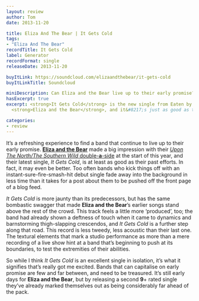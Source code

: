```yaml
---
layout: review
author: Tom
date: 2013-11-20

title: Eliza And The Bear | It Gets Cold
tags:
- "Eliza And The Bear"
recordTitle: It Gets Cold
label: Generator
recordFormat: single
releaseDate: 2013-11-20

buyItLink: https://soundcloud.com/elizaandthebear/it-gets-cold
buyItLinkTitle: Soundcloud

miniDescription: Can Eliza and the Bear live up to their early promise?
hasExcerpt: true
excerpt: <strong>It Gets Cold</strong> is the new single from Eaten by Monsters favourites
  <strong>Eliza and the Bear</strong>, and it&#8217;s just as good as their last one.

categories:
- review
---
```


It’s a refreshing experience to find a band that continue to live up to their early promise. [**Eliza and the Bear**](http://elizaandthebear.com/) made a big impression with their [*Upon The North/The Southern Wild* double-**a**-side](http://eatenbymonsters/review/the-southern-wild-upon-the-north-eliza-and-the-bear/) at the start of this year, and their latest single, *It Gets Cold*, is at least as good as their past efforts. In fact, it may even be better. Too often bands who kick things off with an instant-sure-fire-smash-hit debut single fade away into the background in less time than it takes for a post about them to be pushed off the front page of a blog feed.

*It Gets Cold* is more jaunty than its predecessors, but has the same bombastic swagger that made **Eliza and the Bear**’s earlier songs stand above the rest of the crowd. This track feels a little more ‘produced’, too; the band had already shown a deftness of touch when it came to dynamics and barnstorming thigh-slapping crescendos, and *It Gets Cold* is a further step along that road. This record is less tweedy, less acoustic than their last one. The textural elements that mark a studio performance as more than a mere recording of a live show hint at a band that’s beginning to push at its boundaries, to test the extremities of their abilities.

So while I think *It Gets Cold* is an excellent single in isolation, it’s what it signifies that’s really got me excited. Bands that can capitalise on early promise are few and far between, and need to be treasured. It’s still early days for **Eliza and the Bear**, but by releasing a second **9**+ rated single they’ve already marked themselves out as being considerably far ahead of the pack.



